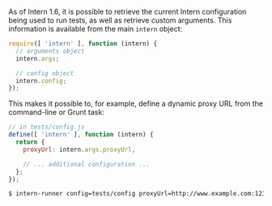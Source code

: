 As of Intern 1.6, it is possible to retrieve the current Intern configuration being used to run tests, as well as retrieve custom arguments. This information is available from the main `intern` object:

```js
require([ 'intern' ], function (intern) {
  // arguments object
  intern.args;

  // config object
  intern.config;
});
```

This makes it possible to, for example, define a dynamic proxy URL from the command-line or Grunt task:

```js
// in tests/config.js
define([ 'intern' ], function (intern) {
  return {
    proxyUrl: intern.args.proxyUrl,

    // ... additional configuration ...
  };
});
```

```bash
$ intern-runner config=tests/config proxyUrl=http://www.example.com:1234/
```